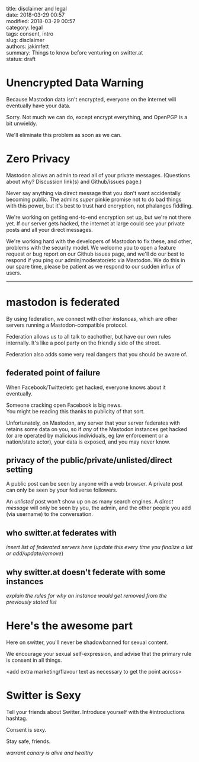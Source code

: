 title: disclaimer and legal  
date: 2018-03-29 00:57  
modified: 2018-03-29 00:57  
category: legal  
tags: consent, intro  
slug: disclaimer  
authors: jakimfett  
summary: Things to know before venturing on switter.at  
status: draft  

# Unencrypted Data Warning
Because Mastodon data isn't encrypted, everyone on the internet will eventually have your data.

Sorry. Not much we can do, except encrypt everything, and OpenPGP is a bit unwieldy.

We'll eliminate this problem as soon as we can.

# Zero Privacy  
Mastodon allows an admin to read all of your private messages.
(Questions about why? Discussion link(s) and Github/issues page.)

Never say anything via direct message that you don't want accidentally becoming public.
The admins _super_ pinkie promise not to do bad things with this power, but it's best to trust hard encryption, not phalanges fiddling.

We're working on getting end-to-end encryption set up, but we're not there yet.
If our server gets hacked, the internet at large could see your private posts and all your direct messages.

We're working hard with the developers of Mastodon to fix these, and other, problems with the security model.
We welcome you to open a feature request or bug report on our Github issues page, and we'll do our best to respond if you ping our admin/moderator/etc via Mastodon.
We do this in our spare time, please be patient as we respond to our sudden influx of users.

---
# mastodon is federated
By using federation, we connect with other _instances_, which are other servers running a Mastodon-compatible protocol.

Federation allows us to all talk to eachother, but have our own rules internally.
It's like a pool party on the friendly side of the street.

Federation also adds some very real dangers that you should be aware of.  

## federated point of failure
When Facebook/Twitter/etc get hacked, everyone knows about it eventually.  

Someone cracking open Facebook is big news.  
You might be reading this thanks to publicity of that sort.  

Unfortunately, on Mastodon, any server that your server federates with retains some data on you, so if _any_ of the Mastodon instances get hacked (or are operated by malicious individuals, eg law enforcement or a nation/state actor), your data is exposed, and you may never know.

## privacy of the public/private/unlisted/direct setting
A public post can be seen by anyone with a web browser.
A private post can only be seen by your fediverse followers.

An _unlisted_ post won't show up on as many search engines.
A _direct message_ will only be seen by you, the admin, and the other people you add (via username) to the conversation.

## who switter.at federates with
_insert list of federated servers here_
(_update this every time you finalize a list or add/update/remove_)

## why switter.at doesn't federate with some instances
_explain the rules for why an instance would get removed from the previously stated list_

# Here's the awesome part
Here on switter, you'll never be shadowbanned for sexual content.

We encourage your sexual self-expression, and advise that the primary rule is consent in all things.

<add extra marketing/flavour text as necessary to get the point across>

# Switter is Sexy
Tell your friends about Switter.
Introduce yourself with the #introductions hashtag.

Consent is sexy.

Stay safe, friends.

_warrant canary is alive and healthy_
